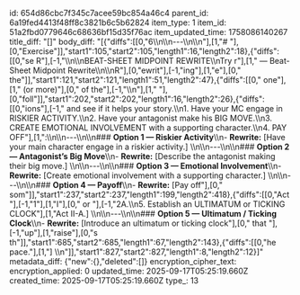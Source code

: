 id: 654d86cbc7f345c7acee59bc854a46c4
parent_id: 6a19fed4413f48ff8c3821b6c5b62824
item_type: 1
item_id: 51a2fbd0779646c68636bf15d35f76ac
item_updated_time: 1758086140267
title_diff: "[]"
body_diff: "[{\"diffs\":[[0,\"6\\\n\\\n---\\\n\\\n\"],[1,\"# \"],[0,\"Exercise\"]],\"start1\":105,\"start2\":105,\"length1\":16,\"length2\":18},{\"diffs\":[[0,\"se R\"],[-1,\"\\\n\\\nBEAT-SHEET MIDPOINT REWRITE\\\nTry r\"],[1,\" — Beat-Sheet Midpoint Rewrite\\\n\\\nR\"],[0,\"ewrit\"],[-1,\"ing\"],[1,\"e\"],[0,\" the\"]],\"start1\":121,\"start2\":121,\"length1\":51,\"length2\":47},{\"diffs\":[[0,\" one\"],[1,\" (or more)\"],[0,\" of the\"],[-1,\"\\\n\"],[1,\" \"],[0,\"foll\"]],\"start1\":202,\"start2\":202,\"length1\":16,\"length2\":26},{\"diffs\":[[0,\"ions\"],[-1,\" and see if it helps your story.\\\n1. Have your MC engage in RISKIER ACTIVITY.\\\n2. Have your antagonist make his BIG MOVE.\\\n3. CREATE EMOTIONAL INVOLVEMENT with a supporting character.\\\n4. PAY OFF\"],[1,\":\\\n\\\n---\\\n\\\n### **Option 1 — Riskier Activity**\\\n- **Rewrite:** [Have your main character engage in a riskier activity.]  \\\n\\\n---\\\n\\\n### **Option 2 — Antagonist’s Big Move**\\\n- **Rewrite:** [Describe the antagonist making their big move.]  \\\n\\\n---\\\n\\\n### **Option 3 — Emotional Involvement**\\\n- **Rewrite:** [Create emotional involvement with a supporting character.]  \\\n\\\n---\\\n\\\n### **Option 4 — Payoff**\\\n- **Rewrite:** [Pay off\"],[0,\" som\"]],\"start1\":237,\"start2\":237,\"length1\":199,\"length2\":418},{\"diffs\":[[0,\"Act \"],[-1,\"1\"],[1,\"I\"],[0,\" or \"],[-1,\"2A.\\\n5. Establish an ULTIMATUM or TICKING CLOCK\"],[1,\"Act II-A.]  \\\n\\\n---\\\n\\\n### **Option 5 — Ultimatum / Ticking Clock**\\\n- **Rewrite:** [Introduce an ultimatum or ticking clock\"],[0,\" that \"],[-1,\"up\"],[1,\"raise\"],[0,\"s th\"]],\"start1\":685,\"start2\":685,\"length1\":67,\"length2\":143},{\"diffs\":[[0,\"he pace.\"],[1,\"]  \\\n\"]],\"start1\":827,\"start2\":827,\"length1\":8,\"length2\":12}]"
metadata_diff: {"new":{},"deleted":[]}
encryption_cipher_text: 
encryption_applied: 0
updated_time: 2025-09-17T05:25:19.660Z
created_time: 2025-09-17T05:25:19.660Z
type_: 13